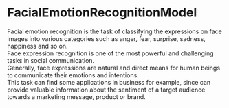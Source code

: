 # FacialEmotionRecognitionModel
Facial emotion recognition is the task of classifying the expressions on face images into various categories such as anger, fear, surprise, sadness, happiness and so on. <br>
Face expression recognition is one of the most powerful and challenging tasks in social communication.<br> Generally, face expressions are natural and direct means for human beings to communicate their emotions and intentions. <br>This task can find some applications in business for example, since can provide valuable information about the sentiment of a target audience towards a marketing message, product or brand.